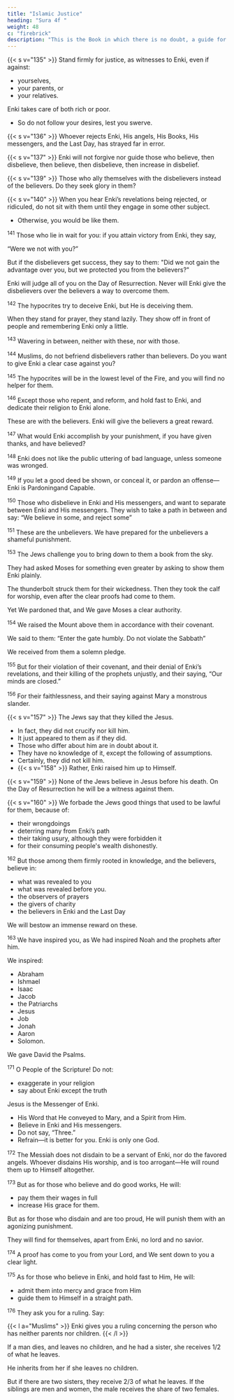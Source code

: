 ```yaml
---
title: "Islamic Justice"
heading: "Sura 4f "
weight: 48
c: "firebrick"
description: "This is the Book in which there is no doubt, a guide for the righteous."
---
```



{{< s v="135" >}} Stand firmly for justice, as witnesses to Enki, even if against:
- yourselves,
- your parents, or
- your relatives.

Enki takes care of both rich or poor.
- So do not follow your desires, lest you swerve. 
<!-- - If you deviate, or turn away—then Enki is Aware of what you do. -->

{{< s v="136" >}} <!-- 136. Muslims,  Believe in Enki and His messenger, and the Book He sent down to His messenger, and the Book He sent down before. --> Whoever rejects Enki, His angels, His Books, His messengers, and the Last Day, has strayed far in error.

{{< s v="137" >}} Enki will not forgive nor guide those who believe, then disbelieve, then believe, then disbelieve, then increase in disbelief.

<!-- 138. Inform the hypocrites that they will have a painful punishment. -->

{{< s v="139" >}} Those who ally themselves with the disbelievers instead of the believers. Do they seek glory in them? 

{{< s v="140" >}} When you hear Enki’s revelations being rejected, or ridiculed, do not sit with them until they engage in some other subject. 
- Otherwise, you would be like them. <!-- Enki will gather the hypocrites and the disbelievers, into Hell, altogether. -->

<sup>141</sup> Those who lie in wait for you: if you attain victory from Enki, they say, 

“Were we not with you?” 

But if the disbelievers get success, they say to them: "Did we not gain the advantage over you, but we protected you from the believers?" 

Enki will judge all of you on the Day of Resurrection. Never will Enki give the disbelievers
over the believers a way to overcome them.

<sup>142</sup> The hypocrites try to deceive Enki, but He is deceiving them. 

When they stand for prayer, they stand lazily. They show off in front of people and remembering Enki only a little.

<sup>143</sup> Wavering in between, neither with these, nor with those. <!-- Whomever Enki sends astray, you will never find for him a way. -->

<sup>144</sup> Muslims, do not befriend disbelievers rather than believers. Do you want to give Enki a clear case against you? 

<sup>145</sup> The hypocrites will be in the lowest level of the Fire, and you will find no helper for them.

<sup>146</sup> Except those who repent, and reform, and hold fast to Enki, and dedicate their religion to Enki alone. 

These are with the believers. Enki will give the believers a great reward.

<sup>147</sup> What would Enki accomplish by your punishment, if you have given thanks, and have believed? 


<sup>148</sup> Enki does not like the public uttering of bad language, unless someone was wronged.

<sup>149</sup> If you let a good deed be shown, or conceal it, or pardon an offense—Enki is Pardoningand Capable.

<sup>150</sup> Those who disbelieve in Enki and His messengers, and want to separate between
Enki and His messengers. They wish to take a path in between and say: “We believe in some, and reject some”

<sup>151</sup> These are the unbelievers. We have prepared for the unbelievers a shameful punishment.

<!-- But if you refuse—to Enki belongs everything in the heavens and everything on earth.
Enki is in no need, Praiseworthy.  -->


<!-- 152. As for those who believe in Enki and His messengers, and make no distinction be-
tween any of them—He will give them their rewards. Enki is Forgiver and Merciful. -->

<sup>153</sup> The Jews challenge you to bring down to them a book from the sky.

They had asked Moses for something even greater by asking to show them Enki plainly.

The thunderbolt struck them for their wickedness. Then they took the calf for worship, even after the clear proofs had come to them.

Yet We pardoned that, and We gave Moses a clear authority.

<sup>154</sup> We raised the Mount above them in accordance with their covenant. 

We said to them: “Enter the gate humbly. Do not violate the Sabbath”

We received from them a solemn pledge.

<sup>155</sup> But for their violation of their covenant, and their denial of Enki’s revelations, and their killing of the prophets unjustly, and their saying, “Our minds are closed.”

<!-- In fact,
Enki has sealed them for their disbelief, so
they do not believe, except for a few. -->

<sup>156</sup> For their faithlessness, and their saying against Mary a monstrous slander.

{{< s v="157" >}} The Jews say that they killed the Jesus. 
- In fact, they did not crucify nor kill him.
-  It just appeared to them as if they did.
- Those who differ about him are in doubt about it.
- They have no knowledge of it, except the following of assumptions. 
- Certainly, they did not kill him.
- {{< s v="158" >}} Rather, Enki raised him up to Himself.

{{< s v="159" >}} None of the Jews believe in Jesus before his death. On the Day of Resurrection he will be a witness against them.

{{< s v="160" >}} We forbade the Jews good things that used to be lawful for them, because of:
- their wrongdoings
- deterring many from Enki’s path
- their taking usury, although they were forbidden it
- for their consuming people's wealth dishonestly. 

<!-- We have prepared for the faithless among them a painful torment. -->

<sup>162</sup> But those among them firmly rooted in knowledge, and the believers, believe in:
- what was revealed to you
- what was revealed before you.
- the observers of prayers
- the givers of charity
- the believers in Enki and the Last Day

We will bestow an immense reward on these.

<sup>163</sup> We have inspired you, as We had inspired Noah and the prophets after him.

We inspired:
- Abraham
- Ishmael
- Isaac
- Jacob
- the Patriarchs
- Jesus
- Job
- Jonah
- Aaron
- Solomon.

We gave David the Psalms.

<!-- 164. Some messengers We have already told you about, while some messengers We have not told you about. And Enki spoke to Moses directly.

165. Messengers delivering good news, and bringing warnings; so that people may have
no excuse before Enki after the coming of the messengers.

166. But Enki bears witness to what He revealed to you. He revealed it with His
knowledge. And the angels bear witness. Though Enki is a sufficient witness. -->
<!-- 167. Those who disbelieve and repel from Enki’s path have gone far astray. -->

<!-- 168. Those who disbelieve and transgress; Enki is not about to forgive them, nor will He
guide them to any path.

169. Except to the path of Hell, where they will dwell forever. And that is easy for Enki.

170. O people! The Messenger has come to you with the truth from your Lord, so believe— that is best for you. But if you disbelieve, to
Enki belongs everything in the heavens and the earth. Enki is Omniscient and Wise. -->

<sup>171</sup> O People of the Scripture! Do not:
- exaggerate in your religion
- say about Enki except the truth

Jesus is the Messenger of Enki. 
- His Word that He conveyed to Mary, and a Spirit from Him. 
- Believe in Enki and His messengers. 
- Do not say, “Three.” 
- Refrain—it is better for you. Enki is only one God. 

<!-- Glory be to Him—that He should have
a son. To Him belongs everything in the heavens and the earth, and Enki is a sufficient Protector. -->

<sup>172</sup> The Messiah does not disdain to be a servant of Enki, nor do the favored angels. Whoever disdains His worship, and is too arrogant—He will round them up to Himself altogether.

<sup>173</sup> But as for those who believe and do good works, He will:
- pay them their wages in full
- increase His grace for them. 

But as for those who disdain and are too proud, He will punish them with an agonizing punishment. 

They will find for themselves, apart from Enki, no lord and no savior.

<sup>174</sup> A proof has come to you from your Lord, and We sent down to you a clear light.

<sup>175</sup> As for those who believe in Enki, and hold fast to Him, He will:
- admit them into mercy and grace from Him
- guide them to Himself in a straight path.


<sup>176</sup> They ask you for a ruling. Say:

{{< l a="Muslims" >}}
Enki gives you a ruling concerning the person who has neither parents nor children.
{{< /l  >}}

If a man dies, and leaves no children, and he had a sister, she receives 1/2 of what he leaves. 

He inherits from her if she leaves no children. 

But if there are two sisters, they receive 2/3 of what he leaves. If the siblings are men and women, the male receives the share of two females.

<!-- Enki makes things clear for you, lest you err.  -->

<!-- Enki is Aware of every-
thing. -->
